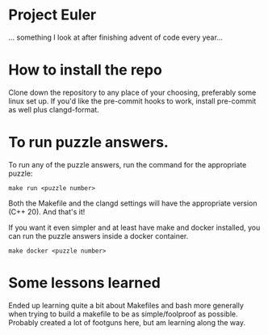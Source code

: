 # Project Euler

... something I look at after finishing advent of code every year...

# How to install the repo

Clone down the repository to any place of your choosing, preferably some linux set up. If you'd like the
pre-commit hooks to work, install pre-commit as well plus clangd-format.

# To run puzzle answers.

To run any of the puzzle answers, run the command for the appropriate puzzle:

```
make run <puzzle number>
```

Both the Makefile and the clangd settings will have the appropriate version (C++ 20). And that's it!

If you want it even simpler and at least have make and docker installed, you can run the puzzle answers
inside a docker container.

```
make docker <puzzle number>
```


# Some lessons learned

Ended up learning quite a bit about Makefiles and bash more generally when trying to build a makefile
to be as simple/foolproof as possible. Probably created a lot of footguns here, but am learning along
the way.
